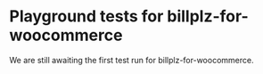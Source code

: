 # Playground tests for billplz-for-woocommerce
We are still awaiting the first test run for billplz-for-woocommerce.
